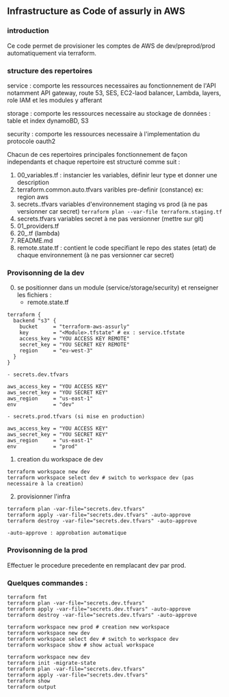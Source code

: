 ## Infrastructure as Code of assurly in AWS

### introduction

Ce code permet de provisioner les comptes de AWS de dev/preprod/prod automatiquement via terraform.

### structure des repertoires

service : comporte les ressources necessaires au fonctionnement de l'API notamment API gateway, route 53, SES, EC2-laod balancer, Lambda, layers, role IAM et les modules y afferant

storage : comporte les ressources necessaire au stockage de données : table et index dynamoBD, S3

security : comporte les ressources necessaire à l'implementation du protocole oauth2

Chacun de ces repertoires principales fonctionnement de façon independants et chaque repertoire est structuré comme suit :

1. 00_variables.tf : instancier les variables, définir leur type et donner une description
2. terraform.common.auto.tfvars varibles pre-definir (constance) ex: region aws
3. secrets.<ENV>.tfvars variables d'environnement staging vs prod (à ne pas versionner car secret)
` terraform plan --var-file terraform.staging.tf `
4. secrets.tfvars variables secret à ne pas versionner (mettre sur git)
5. 01_providers.tf
6. 20_<OTHER>.tf (lambda)
7. README.md
8. remote.state.tf : contient le code specifiant le repo des states (etat) de chaque environnement (à ne pas versionner car secret)

### Provisonning de la dev

0. se positionner dans un module (service/storage/security) et renseigner les fichiers :
    - remote.state.tf
```
terraform {
  backend "s3" {
    bucket     = "terraform-aws-assurly"
    key        = "<Module>.tfstate" # ex : service.tfstate
    access_key = "YOU ACCESS KEY REMOTE"
    secret_key = "YOU SECRET KEY REMOTE"
    region     = "eu-west-3"
  }
}

```
    - secrets.dev.tfvars
```
aws_access_key = "YOU ACCESS KEY"
aws_secret_key = "YOU SECRET KEY"
aws_region     = "us-east-1"
env            = "dev"
```
    - secrets.prod.tfvars (si mise en production)
```
aws_access_key = "YOU ACCESS KEY"
aws_secret_key = "YOU SECRET KEY"
aws_region     = "us-east-1"
env            = "prod"
```

1. creation du workspace de dev
```
terraform workspace new dev
terraform workspace select dev # switch to workspace dev (pas necessaire à la creation)
```
2. provisionner l'infra

```
terraform plan -var-file="secrets.dev.tfvars"
terraform apply -var-file="secrets.dev.tfvars" -auto-approve
terraform destroy -var-file="secrets.dev.tfvars" -auto-approve
```
    -auto-approve : approbation automatique

### Provisonning de la prod

Effectuer le procedure precedente en remplacant dev par prod.

### Quelques commandes :
```
terraform fmt
terraform plan -var-file="secrets.dev.tfvars"
terraform apply -var-file="secrets.dev.tfvars" -auto-approve
terraform destroy -var-file="secrets.dev.tfvars" -auto-approve
```

```
terraform workspace new prod # creation new workspace
terraform workspace new dev
terraform workspace select dev # switch to workspace dev
terraform workspace show # show actual workspace

```

```
terraform workspace new dev
terraform init -migrate-state
terraform plan -var-file="secrets.dev.tfvars"
terraform apply -var-file="secrets.dev.tfvars"
terraform show
terraform output
```
